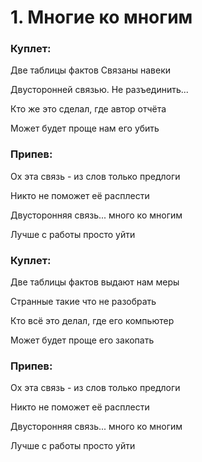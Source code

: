 
# 1. Многие ко многим

### Куплет:
Две таблицы фактов Связаны навеки

Двусторонней связью. Не разъединить...

Кто же это сделал, где автор отчёта

Может будет проще нам его убить

### Припев:
Ох эта связь - из слов только предлоги

Никто не поможет её расплести

Двусторонняя связь... много ко многим

Лучше с работы просто уйти

### Куплет:
Две таблицы фактов выдают нам меры

Странные такие что не разобрать

Кто всё это делал, где его компьютер

Может будет проще его закопать

### Припев:
Ох эта связь - из слов только предлоги

Никто не поможет её расплести

Двусторонняя связь... много ко многим

Лучше с работы просто уйти

